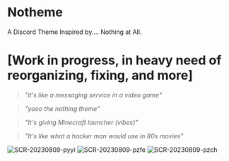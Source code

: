# Notheme
A Discord Theme Inspired by.... Nothing at All.

# [Work in progress, in heavy need of reorganizing, fixing, and more]

> _"it's like a messaging service in a video game"_

> _"yooo the nothing theme"_

> _"It's giving Minecraft launcher (vibes)"_

> _"It's like what a hacker man would use in 80s movies"_

![SCR-20230809-pyyi](https://github.com/SlippingGittys-Discord-Themes/projectCab/assets/76500838/68e932dd-99bf-490e-ae69-a87c87dc3599)
![SCR-20230809-pzfe](https://github.com/SlippingGittys-Discord-Themes/projectCab/assets/76500838/f09d701f-100e-4d8b-a7af-2eba1cb2f7c1)
![SCR-20230809-pzch](https://github.com/SlippingGittys-Discord-Themes/projectCab/assets/76500838/813c56aa-f7cc-4df3-93b7-c4d9ee22178c)

